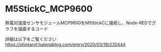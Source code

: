 # M5StickC_MCP9600
熱電対温度センサモジュールMCP9600をM5StickCに接続し、Node-REDでグラフを描画するコード  

詳細は以下をご覧ください  
https://shintarof.hatenablog.com/entry/2020/03/18/232444
